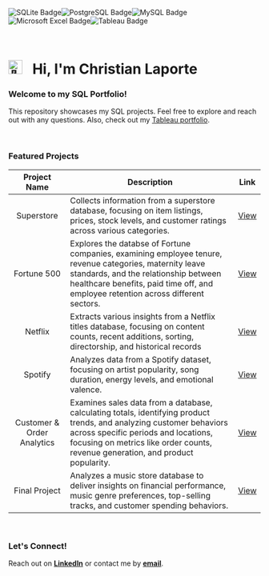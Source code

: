 <img src="https://img.shields.io/badge/sqlite-%23003B57.svg?&style=for-the-badge&logo=sqlite&logoColor=white" alt="SQLite Badge"><img src="https://img.shields.io/badge/postgresql-%23336791.svg?&style=for-the-badge&logo=postgresql&logoColor=white" alt="PostgreSQL Badge"><img src="https://img.shields.io/badge/mysql-%234479A1.svg?&style=for-the-badge&logo=mysql&logoColor=white" alt="MySQL Badge"><img src="https://img.shields.io/badge/microsoft%20excel-%23217346.svg?&style=for-the-badge&logo=microsoft%20excel&logoColor=white" alt="Microsoft Excel Badge"><img src="https://img.shields.io/badge/tableau-%23E97627.svg?&style=for-the-badge&logo=tableau&logoColor=white" alt="Tableau Badge"><!--<img src="https://img.shields.io/badge/python-3670A0?style=for-the-badge&logo=python&logoColor=ffdd54" alt="Python Badge">-->

<br>

# <img src="https://fonts.gstatic.com/s/e/notoemoji/latest/1f44b/512.gif" alt="👋" width="28"> &nbsp; Hi, I'm Christian Laporte

### Welcome to my SQL Portfolio!
This repository showcases my SQL projects. Feel free to explore and reach out with any questions. Also, check out my [Tableau portfolio](#).

<br>

### Featured Projects

| Project Name | Description | Link |
|:------------:|-------------|:----:|
| Superstore                 | Collects information from a superstore database, focusing on item listings, prices, stock levels, and customer ratings across various categories. | [View](#) |
| Fortune 500                | Explores the databse of Fortune companies, examining employee tenure, revenue categories, maternity leave standards, and the relationship between healthcare benefits, paid time off, and employee retention across different sectors. | [View](https://github.com/ChristianLaporte/ChristianLaporte/blob/main/Fortune%20500%20Analysis.md) |
| Netflix                    | Extracts various insights from a Netflix titles database, focusing on content counts, recent additions, sorting, directorship, and historical records | [View](https://github.com/ChristianLaporte/ChristianLaporte/blob/main/Netflix%20Analytics.md) |
| Spotify                    | Analyzes data from a Spotify dataset, focusing on artist popularity, song duration, energy levels, and emotional valence. | [View](#) |
| Customer & Order Analytics | Examines sales data from a database, calculating totals, identifying product trends, and analyzing customer behaviors across specific periods and locations, focusing on metrics like order counts, revenue generation, and product popularity. | [View](#) |
| Final Project              | Analyzes a music store database to deliver insights on financial performance, music genre preferences, top-selling tracks, and customer spending behaviors.  | [View](#) |

<br>

### Let's Connect!
Reach out on **[LinkedIn](https://linkedin.com/in/christian-laporte-32838216)** or contact me by **[email](mailto:laporte2000@hotmail.com)**.

<br>
